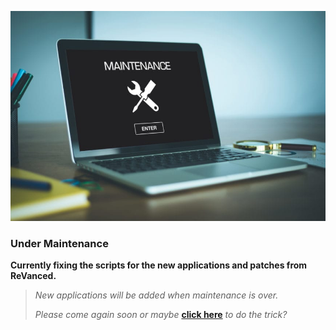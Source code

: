 ![](https://raw.githubusercontent.com/SCP-017/ReVanced-Download/main/assets/Website-Maintenance.jpg)

### Under Maintenance

**Currently fixing the scripts for the new applications and patches from ReVanced.**

> _New applications will be added when maintenance is over._
>
> _Please come again soon or maybe_ [**click here**](https://is.gd/nrIbc1) _to do the trick?_


